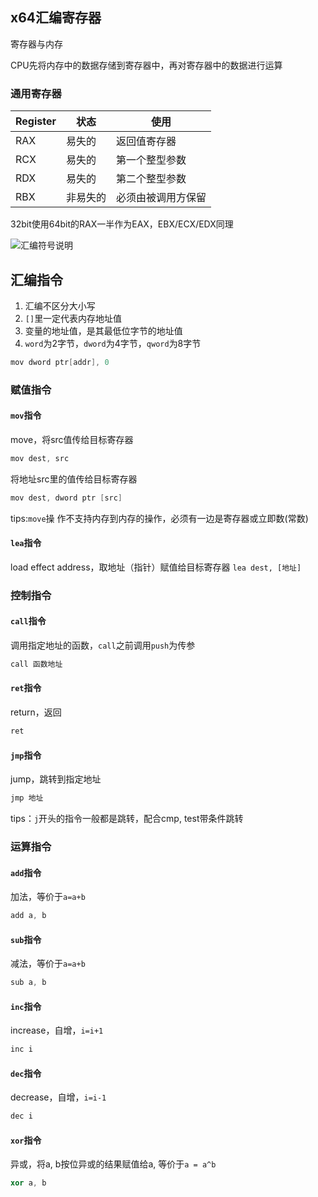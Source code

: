 ## x64汇编寄存器
寄存器与内存

CPU先将内存中的数据存储到寄存器中，再对寄存器中的数据进行运算

### 通用寄存器

| Register | 状态     | 使用               |
| -------- | -------- | ------------------ |
| RAX      | 易失的   | 返回值寄存器       |
| RCX      | 易失的   | 第一个整型参数     |
| RDX      | 易失的   | 第二个整型参数     |
| RBX      | 非易失的 | 必须由被调用方保留 |

32bit使用64bit的RAX一半作为EAX，EBX/ECX/EDX同理

![汇编符号说明](https://i.loli.net/2021/03/15/wc3Nb7nuxG9QepY.png)

## 汇编指令

1. 汇编不区分大小写
2. `[]`里一定代表内存地址值
3. 变量的地址值，是其最低位字节的地址值
4. `word`为2字节，`dword`为4字节，`qword`为8字节

```cpp
mov dword ptr[addr], 0
```

### 赋值指令

#### `mov`指令

move，将src值传给目标寄存器

```cpp
mov dest, src
```
将地址src里的值传给目标寄存器

```cpp
mov dest, dword ptr [src]
```

tips:`move`操 作不支持内存到内存的操作，必须有一边是寄存器或立即数(常数)

#### `lea`指令

load effect address，取地址（指针）赋值给目标寄存器
`lea dest, [地址]`

### 控制指令

#### `call`指令

调用指定地址的函数，`call`之前调用`push`为传参
```cpp
call 函数地址
```

#### `ret`指令

return，返回

```cpp
ret
```

#### `jmp`指令

jump，跳转到指定地址

```cpp
jmp 地址
```

tips：`j`开头的指令一般都是跳转，配合cmp, test带条件跳转

### 运算指令

#### `add`指令

加法，等价于`a=a+b`

```cpp
add a, b
```

#### `sub`指令

减法，等价于`a=a+b`

```cpp
sub a, b
```

#### `inc`指令

increase，自增，`i=i+1`

```cpp
inc i
```

#### `dec`指令

decrease，自增，`i=i-1`

```cpp
dec i
```

#### `xor`指令

异或，将a, b按位异或的结果赋值给a, 等价于`a = a^b`

```cpp
xor a, b
```
